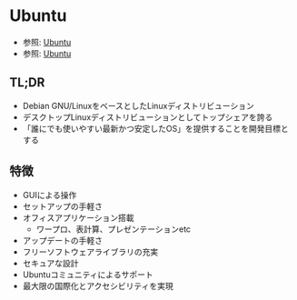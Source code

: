 # Ubuntu
- 参照: [Ubuntu](https://www.ubuntulinux.jp/ubuntu)
- 参照: [Ubuntu](https://ja.wikipedia.org/wiki/Ubuntu)

## TL;DR
- Debian GNU/LinuxをベースとしたLinuxディストリビューション
- デスクトップLinuxディストリビューションとしてトップシェアを誇る
- 「誰にでも使いやすい最新かつ安定したOS」を提供することを開発目標とする

## 特徴
- GUIによる操作
- セットアップの手軽さ
- オフィスアプリケーション搭載
  - ワープロ、表計算、プレゼンテーションetc
- アップデートの手軽さ
- フリーソフトウェアライブラリの充実
- セキュアな設計
- Ubuntuコミュニティによるサポート
- 最大限の国際化とアクセシビリティを実現
